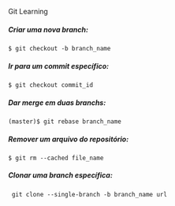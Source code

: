 Git Learning

##### Criar uma nova branch:
<code>$ git checkout -b branch_name</code>

##### Ir para um commit específico:
<code>$ git checkout commit_id </code>

##### Dar merge em duas branchs:
<code>(master)$ git rebase branch_name</code>

##### Remover um arquivo do repositório:
<code>$ git rm --cached file_name </code>

##### Clonar uma branch específica:
<code> git clone --single-branch -b branch_name url </code>
